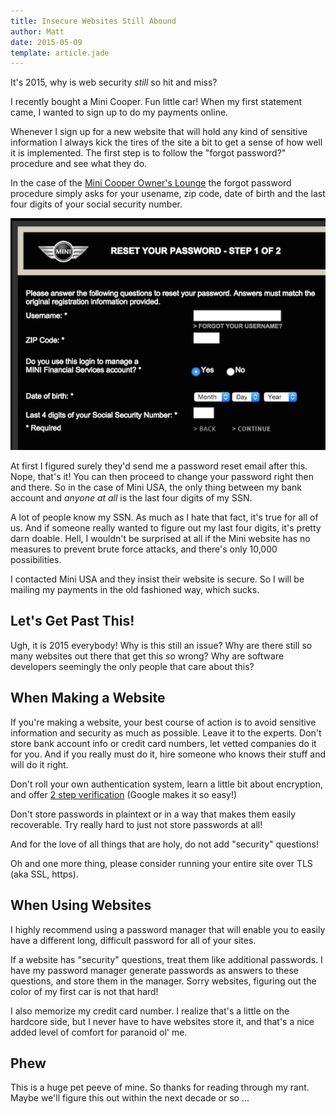```yaml
---
title: Insecure Websites Still Abound
author: Matt
date: 2015-05-09
template: article.jade
---
```


It's 2015, why is web security *still* so hit and miss?

<span class="more"></span>

I recently bought a Mini Cooper. Fun little car! When my first statement came, I wanted to sign up to do my payments online.  

Whenever I sign up for a new website that will hold any kind of sensitive information I always kick the tires of the site a bit to get a sense of how well it is implemented. The first step is to follow the "forgot password?" procedure and see what they do.

In the case of the [Mini Cooper Owner's Lounge](https://ol.miniusa.com/) the forgot password procedure simply asks for your usename, zip code, date of birth and the last four digits of your social security number.

<img class="diagram" alt="mini password reset screenshot" src="miniPasswordReset.png" />

At first I figured surely they'd send me a password reset email after this. Nope, that's it! You can then proceed to change your password right then and there. So in the case of Mini USA, the only thing between my bank account and *anyone at all* is the last four digits of my SSN.

A lot of people know my SSN. As much as I hate that fact, it's true for all of us. And if someone really wanted to figure out my last four digits, it's pretty darn doable. Hell, I wouldn't be surprised at all if the Mini website has no measures to prevent brute force attacks, and there's only 10,000 possibilities.

I contacted Mini USA and they insist their website is secure. So I will be mailing my payments in the old fashioned way, which sucks.

## Let's Get Past This!

Ugh, it is 2015 everybody! Why is this still an issue? Why are there still so many websites out there that get this *so* wrong? Why are software developers seemingly the only people that care about this?

## When Making a Website

If you're making a website, your best course of action is to avoid sensitive information and security as much as possible. Leave it to the experts. Don't store bank account info or credit card numbers, let vetted companies do it for you. And if you really must do it, hire someone who knows their stuff and will do it right.

Don't roll your own authentication system, learn a little bit about encryption, and offer [2 step verification](http://www.google.com/landing/2step/?utm_campaign=en&utm_source=en-ha-na-us-sk&utm_medium=ha) (Google makes it so easy!)

Don't store passwords in plaintext or in a way that makes them easily recoverable. Try really hard to just not store passwords at all!

And for the love of all things that are holy, do not add "security" questions!

Oh and one more thing, please consider running your entire site over TLS (aka SSL, https).

## When Using Websites

I highly recommend using a password manager that will enable you to easily have a different long, difficult password for all of your sites.  

If a website has "security" questions, treat them like additional passwords. I have my password manager generate passwords as answers to these questions, and store them in the manager. Sorry websites, figuring out the color of my first car is not that hard!

I also memorize my credit card number. I realize that's a little on the hardcore side, but I never have to have websites store it, and that's a nice added level of comfort for paranoid ol' me.

## Phew

This is a huge pet peeve of mine. So thanks for reading through my rant. Maybe we'll figure this out within the next decade or so ...
